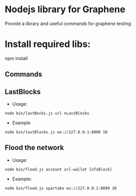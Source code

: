 # Nodejs library for Graphene 

  Provide a library and useful commands for graphene testing

# Install required libs:
  npm install


Commands
-------------
  LastBlocks
  ----------
  
  * Usage:
  ```
  node bin/lastBocks.js url nLastBlocks  
  ```

  * Example
  ```
  node bin/lastBlocks.js ws://127.0.0.1:8090 10
  ```

  Flood the network
  ----------
  
  * Usage:
  ```
  node bin/flood.js account url-wallet [nTxBlock]
  ```

  * Example:
  ```
  node bin/flood.js spartako ws://127.0.0.1:8099 10
  ```